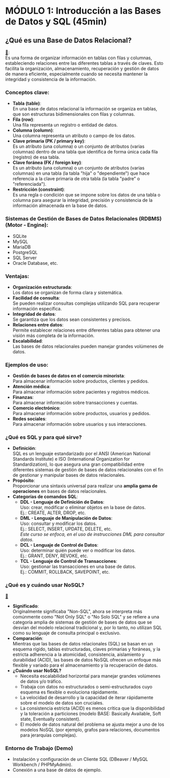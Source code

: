 # MÓDULO 1: Introducción a las Bases de Datos y SQL (45min)

## ¿Qué es una Base de Datos Relacional?
[🔗](https://www.oracle.com/lad/database/what-is-a-relational-database/):  
Es una forma de organizar información en tablas con filas y columnas, estableciendo relaciones entre las diferentes tablas a través de claves. Esto facilita la organización, almacenamiento, recuperación y gestión de datos de manera eficiente, especialmente cuando se necesita mantener la integridad y consistencia de la información. 

### Conceptos clave:
- **Tabla (table)**:  
  En una base de datos relacional la información se organiza en tablas, que son estructuras bidimensionales con filas y columnas.
- **Fila (row)**:  
  Una fila representa un registro o entidad de datos.
- **Columna (column)**:  
  Una columna representa un atributo o campo de los datos.
- **Clave primaria (PK / primary key)**:  
  Es un atributo (una columna) o un conjunto de atributos (varias columnas) dentro de una tabla que identifica de forma única cada fila (registro) de esa tabla.
- **Clave foránea (FK / foreign key)**:  
  Es un atributo (una columna) o un conjunto de atributos (varias columnas) en una tabla (la tabla "hija" o "dependiente") que hace referencia a la clave primaria de otra tabla (la tabla "padre" o "referenciada").
- **Restricción (constraint)**:  
  Es una regla o condición que se impone sobre los datos de una tabla o columna para asegurar la integridad, precisión y consistencia de la información almacenada en la base de datos.

### Sistemas de Gestión de Bases de Datos Relacionales (RDBMS)(Motor - Engine):
- SQLite
- MySQL
- MariaDB
- PostgreSQL
- SQL Server
- Oracle Database, etc.

### Ventajas:
- **Organización estructurada**:  
  Los datos se organizan de forma clara y sistemática.
- **Facilidad de consulta**:  
  Se pueden realizar consultas complejas utilizando SQL para recuperar información específica.
- **Integridad de datos**:  
  Se garantiza que los datos sean consistentes y precisos.
- **Relaciones entre datos**:  
  Permite establecer relaciones entre diferentes tablas para obtener una visión más completa de la información.
- **Escalabilidad**:  
  Las bases de datos relacionales pueden manejar grandes volúmenes de datos.

### Ejemplos de uso:
- **Gestión de bases de datos en el comercio minorista**:  
  Para almacenar información sobre productos, clientes y pedidos.
- **Atención médica**:  
  Para almacenar información sobre pacientes y registros médicos.
- **Finanzas**:  
  Para almacenar información sobre transacciones y cuentas.
- **Comercio electrónico**:  
  Para almacenar información sobre productos, usuarios y pedidos.
- **Redes sociales**:  
  Para almacenar información sobre usuarios y sus interacciones.

### ¿Qué es SQL y para qué sirve?
- **Definición**:  
  SQL es un lenguaje estandarizado por el ANSI (American National Standards Institute) e ISO (International Organization for Standardization), lo que asegura una gran compatibilidad entre diferentes sistemas de gestión de bases de datos relacionales con el fin de gestionar y manipular bases de datos relacionales.
- **Propósito**:  
  Proporcionar una sintaxis universal para realizar una **amplia gama de operaciones** en bases de datos relacionales.
- **Categorías de comandos SQL**:
  + **DDL - Lenguaje de Definición de Datos**:  
    Uso: crear, modificar o eliminar objetos en la base de datos.  
    Ej.: CREATE, ALTER, DROP, etc.
  + **DML - Lenguaje de Manipulación de Datos**:  
    Uso: consultar y modificar los datos.  
    Ej.: SELECT, INSERT, UPDATE, DELETE, etc.  
    *Este curso se enfoca, en el uso de instrucciones DML para consultar datos.*
  + **DCL - Lenguaje de Control de Datos**:  
    Uso: determinar quién puede ver o modificar los datos.  
    Ej.: GRANT, DENY, REVOKE, etc.
  + **TCL - Lenguaje de Control de Transacciones**:  
    Uso: gestionar las transacciones en una base de datos.  
    Ej.: COMMIT, ROLLBACK, SAVEPOINT, etc.
   
### ¿Qué es y cuándo usar NoSQL?  
[🔗](https://www.oracle.com/lad/database/nosql/what-is-nosql/)
- **Significado**:  
Originalmente significaba "Non-SQL", ahora se interpreta más comúnmente como "Not Only SQL" o "No Solo SQL" y se refiere a una categoría amplia de sistemas de gestión de bases de datos que se desvían del modelo relacional tradicional y, por lo tanto, no utilizan SQL como su lenguaje de consulta principal o exclusivo.
- **Comparación**:  
  Mientras que las bases de datos relacionales (SQL) se basan en un esquema rígido, tablas estructuradas, claves primarias y foráneas, y la estricta adherencia a la atomicidad, consistencia, aislamiento y durabilidad (ACID), las bases de datos NoSQL ofrecen un enfoque más flexible y variado para el almacenamiento y la recuperación de datos.
- **¿Cuándo usar NoSQL?**
  + Necesita escalabilidad horizontal para manejar grandes volúmenes de datos y/o tráfico.
  + Trabaja con datos no estructurados o semi-estructurados cuyo esquema es flexible o evoluciona rápidamente.
  + La velocidad de desarrollo y la capacidad de iterar rápidamente sobre el modelo de datos son cruciales.
  + La consistencia estricta (ACID) es menos crítica que la disponibilidad y la toleración a particiones (modelo BASE: Basically Available, Soft state, Eventually consistent).
  + El modelo de datos natural del problema se ajusta mejor a uno de los modelos NoSQL (por ejemplo, grafos para relaciones, documentos para jerarquías complejas).

### Entorno de Trabajo (Demo)
- Instalación y configuración de un Cliente SQL (DBeaver / MySQL Workbench / PHPMyAdmin).
- Conexión a una base de datos de ejemplo.